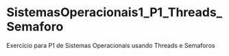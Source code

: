 # SistemasOperacionais1_P1_Threads_Semaforo
Exercício para P1 de Sistemas Operacionais usando Threads e Semaforos

